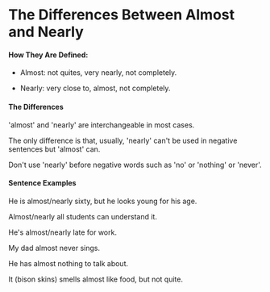 # The Differences Between Almost and Nearly

#### How They Are Defined: 

- Almost: not quites, very nearly, not completely.

- Nearly: very close to, almost, not completely.

#### The Differences

'almost' and 'nearly' are interchangeable in most cases.

The only difference is that, usually, 'nearly' can't  be used in negative sentences but 'almost' can.

Don't use 'nearly' before negative words such as 'no' or 'nothing' or 'never'.

#### Sentence Examples

He is almost/nearly sixty, but he looks young for his age.

Almost/nearly all students can understand it.

He's almost/nearly late for work. 

My dad almost never sings.

He has almost nothing to talk about.

It (bison skins) smells almost like food, but not quite.